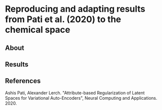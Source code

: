 # Reproducing and adapting results from Pati et al. (2020) to the chemical space
## About

## Results

## References
Ashis Pati, Alexander Lerch. "Attribute-based Regularization of Latent Spaces for Variational Auto-Encoders", Neural Computing and Applications. 2020.
